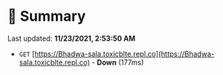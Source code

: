 # 📖 Summary
Last updated: **11/23/2021, 2:53:50 AM**

- `GET` [https://Bhadwa-sala.toxicblte.repl.co](https://Bhadwa-sala.toxicblte.repl.co) - **Down** (177ms)
